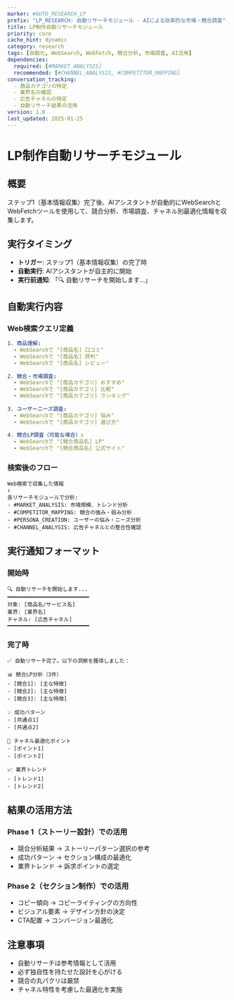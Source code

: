 ```yaml
---
marker: #AUTO_RESEARCH_LP
prefix: "LP_RESEARCH: 自動リサーチモジュール - AIによる効率的な市場・競合調査"
title: LP制作自動リサーチモジュール
priority: core
cache_hint: dynamic
category: research
tags: [自動化, WebSearch, WebFetch, 競合分析, 市場調査, AI活用]
dependencies:
  required: [#MARKET_ANALYSIS]
  recommended: [#CHANNEL_ANALYSIS, #COMPETITOR_MAPPING]
conversation_tracking:
  - 商品カテゴリの特定
  - 業界名の確認
  - 広告チャネルの特定
  - 自動リサーチ結果の活用
version: 1.0
last_updated: 2025-01-25
---
```


# LP制作自動リサーチモジュール

## 概要
ステップ1（基本情報収集）完了後、AIアシスタントが自動的にWebSearchとWebFetchツールを使用して、競合分析、市場調査、チャネル別最適化情報を収集します。

## 実行タイミング
- **トリガー**: ステップ1（基本情報収集）の完了時
- **自動実行**: AIアシスタントが自主的に開始
- **実行前通知**: 「🔍 自動リサーチを開始します...」

## 自動実行内容

### Web検索クエリ定義
```yaml
1. 商品理解:
  - WebSearchで "[商品名] 口コミ"
  - WebSearchで "[商品名] 評判"
  - WebSearchで "[商品名] レビュー"
  
2. 競合・市場調査:
  - WebSearchで "[商品カテゴリ] おすすめ"
  - WebSearchで "[商品カテゴリ] 比較"
  - WebSearchで "[商品カテゴリ] ランキング"
  
3. ユーザーニーズ調査:
  - WebSearchで "[商品カテゴリ] 悩み"
  - WebSearchで "[商品カテゴリ] 選び方"
  
4. 競合LP調査（可能な場合）:
  - WebSearchで "[競合商品名] LP"
  - WebSearchで "[競合商品名] 公式サイト"
```

### 検索後のフロー
```
Web検索で収集した情報
↓
各リサーチモジュールで分析:
- #MARKET_ANALYSIS: 市場規模、トレンド分析
- #COMPETITOR_MAPPING: 競合の強み・弱み分析
- #PERSONA_CREATION: ユーザーの悩み・ニーズ分析
- #CHANNEL_ANALYSIS: 広告チャネルとの整合性確認
```

## 実行通知フォーマット

### 開始時
```
🔍 自動リサーチを開始します...
━━━━━━━━━━━━━━━━━━━━━━━━━━
対象: [商品名/サービス名]
業界: [業界名]
チャネル: [広告チャネル]
━━━━━━━━━━━━━━━━━━━━━━━━━━
```

### 完了時
```
✅ 自動リサーチ完了。以下の洞察を獲得しました：

📊 競合LP分析（3件）
- [競合1]: [主な特徴]
- [競合2]: [主な特徴]
- [競合3]: [主な特徴]

💡 成功パターン
- [共通点1]
- [共通点2]

🎯 チャネル最適化ポイント
- [ポイント1]
- [ポイント2]

📈 業界トレンド
- [トレンド1]
- [トレンド2]
```

## 結果の活用方法

### Phase 1（ストーリー設計）での活用
- 競合分析結果 → ストーリーパターン選択の参考
- 成功パターン → セクション構成の最適化
- 業界トレンド → 訴求ポイントの選定

### Phase 2（セクション制作）での活用
- コピー傾向 → コピーライティングの方向性
- ビジュアル要素 → デザイン方針の決定
- CTA配置 → コンバージョン最適化

## 注意事項
- 自動リサーチは参考情報として活用
- 必ず独自性を持たせた設計を心がける
- 競合の丸パクリは厳禁
- チャネル特性を考慮した最適化を実施
